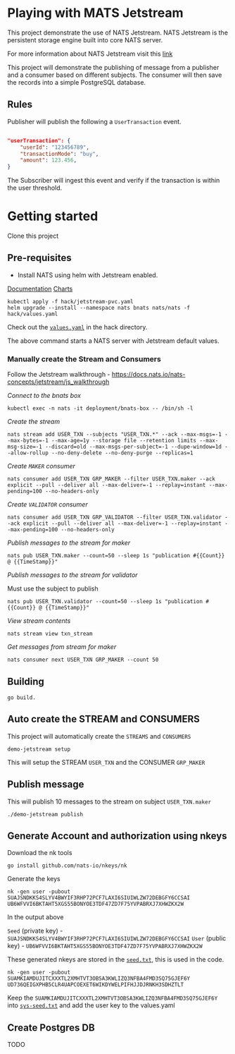 # Playing with MATS Jetstream

This project demonstrate the use of NATS Jetstream.  NATS Jetstream is the persistent storage engine built into core NATS server.

For more information about NATS Jetstream visit this [link](https://docs.nats.io/nats-concepts/jetstream)

This project will demonstrate the publishing of message from a publisher and a consumer based on different subjects. The consumer will then save the records into a simple PostgreSQL database.

## Rules

Publisher will publish the following a `UserTransaction` event.

```json

"userTransaction": {
    "userId": "123456789",
    "transactionMode": "buy",
    "amount": 123.456,
}
```

The Subscriber will ingest this event and verify if the transaction is within the user threshold.

# Getting started

Clone this project

## Pre-requisites

* Install NATS using helm with Jetstream enabled.  
 
[Documentation](https://docs.nats.io/running-a-nats-service/introduction/running/nats-kubernetes/helm-charts)
[Charts](https://github.com/nats-io/k8s/tree/main/helm/charts/nats)

  
```shell
kubectl apply -f hack/jetstream-pvc.yaml
helm upgrade --install --namespace nats bnats nats/nats -f hack/values.yaml
```

Check out the [`values.yaml`](hack/values.yaml) in the hack directory.

The above command starts a NATS server with Jetstream default values.

### Manually create the Stream and Consumers

Follow the Jetstream walkthrough - https://docs.nats.io/nats-concepts/jetstream/js_walkthrough

_Connect to the bnats box_

```shell
kubectl exec -n nats -it deployment/bnats-box -- /bin/sh -l
```

_Create the stream_

```shell
nats stream add USER_TXN --subjects "USER_TXN.*" --ack --max-msgs=-1 --max-bytes=-1 --max-age=1y --storage file --retention limits --max-msg-size=-1 --discard=old --max-msgs-per-subject=-1 --dupe-window=1d --allow-rollup --no-deny-delete --no-deny-purge --replicas=1
```

_Create `MAKER` consumer_

```shell
nats consumer add USER_TXN GRP_MAKER --filter USER_TXN.maker --ack explicit --pull --deliver all --max-deliver=-1 --replay=instant --max-pending=100 --no-headers-only 
```

_Create `VALIDATOR` consumer_

```shell
nats consumer add USER_TXN GRP_VALIDATOR --filter USER_TXN.validator --ack explicit --pull --deliver all --max-deliver=-1 --replay=instant --max-pending=100 --no-headers-only 
```

_Publish messages to the stream for maker_

```shell
nats pub USER_TXN.maker --count=50 --sleep 1s "publication #{{Count}} @ {{TimeStamp}}"
```

_Publish messages to the stream for validator_

Must use the subject to publish

```shell
nats pub USER_TXN.validator --count=50 --sleep 1s "publication #{{Count}} @ {{TimeStamp}}"
```

_View stream contents_

```shell
nats stream view txn_stream
```

_Get messages from stream for maker_

```shell
nats consumer next USER_TXN GRP_MAKER --count 50
```
## Building

```shell
go build.
```

## Auto create the STREAM and CONSUMERS

This project will automatically create the `STREAMS` and `CONSUMERS`

```shell
demo-jetstream setup
```

This will setup the STREAM `USER_TXN` and the CONSUMER `GRP_MAKER`

## Publish message

This will publish 10 messages to the stream on subject `USER_TXN.maker`
```shell
./demo-jetstream publish
```

## Generate Account and authorization using nkeys

Download the nk tools

```shell
go install github.com/nats-io/nkeys/nk
```

Generate the keys

```shell
nk -gen user -pubout
SUAJSNDKKS4SLYV4BWYIF3RHP72PCF7LAXI6SIUIWLZW72DEBGFY6CCSAI
UB6WFVVI6BKTAHT5XGS55BONYOE3TDF47ZD7F75YVPABRXJ7XHWZKX2W
```

In the output above 

`Seed` (private key) - `SUAJSNDKKS4SLYV4BWYIF3RHP72PCF7LAXI6SIUIWLZW72DEBGFY6CCSAI`
`User` (public key) - `UB6WFVVI6BKTAHT5XGS55BONYOE3TDF47ZD7F75YVPABRXJ7XHWZKX2W`


These generated nkeys are stored in the [`seed.txt`](hack/seed.txt), this is used in the code.

```shell
nk -gen user -pubout
SUAMKIAMDUJITCXXXTL2XMHTVT3OBSA3KWLIZQ3NFBA4FMD3SQ75GJEF6Y
UD736QEIGXPHB5CLR4UAPCOEXET6WIKDYWELPIFHJJDJRNKH3SDHZTLT
```

Keep the `SUAMKIAMDUJITCXXXTL2XMHTVT3OBSA3KWLIZQ3NFBA4FMD3SQ75GJEF6Y` into [`sys-seed.txt`](hack/sys-seed.txt) and add the user key to the values.yaml

## Create Postgres DB

TODO


